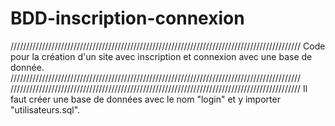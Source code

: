 # BDD-inscription-connexion
////////////////////////////////////////////////////////////////////////////////////////////
Code pour la création d'un site avec inscription et connexion avec une base de donnée.
////////////////////////////////////////////////////////////////////////////////////////////
////////////////////////////////////////////////////////////////////////////////////////////
Il faut créer une base de données avec le nom "login" et y importer "utilisateurs.sql".
